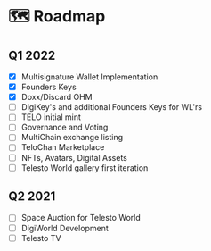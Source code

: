 # 🗺 Roadmap

## Q1 2022

* [x] Multisignature Wallet Implementation
* [x] Founders Keys
* [x] Doxx/Discard OHM
* [ ] DigiKey's and additional Founders Keys for WL'rs
* [ ] TELO initial mint
* [ ] Governance and Voting
* [ ] MultiChain exchange listing
* [ ] TeloChan Marketplace
* [ ] NFTs, Avatars, Digital Assets
* [ ] Telesto World gallery first iteration

## Q2 2021

* [ ] Space Auction for Telesto World
* [ ] DigiWorld Development
* [ ] Telesto TV
